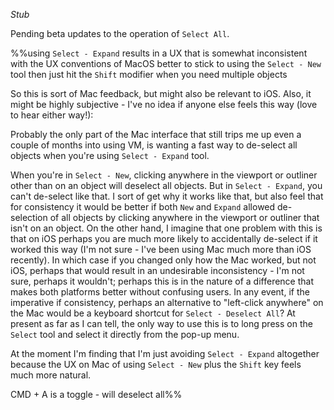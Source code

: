 _Stub_

Pending beta updates to the operation of `Select All`.

%%using `Select - Expand` results in a UX that is somewhat inconsistent with the UX conventions of MacOS
better to stick to using the `Select - New` tool then just hit the `Shift` modifier when you need multiple objects

So this is sort of Mac feedback, but might also be relevant to iOS. Also, it might be highly subjective - I've no idea if anyone else feels this way (love to hear either way!):

Probably the only part of the Mac interface that still trips me up even a couple of months into using VM, is wanting a fast way to de-select all objects when you're using `Select - Expand` tool.

When you're in `Select - New`, clicking anywhere in the viewport or outliner other than on an object will deselect all objects. But in `Select - Expand`, you can't de-select like that. I sort of get why it works like that, but also feel that for consistency it would be better if both `New` and `Expand` allowed de-selection of all objects by clicking anywhere in the viewport or outliner that isn't on an object.
On the other hand, I imagine that one problem with this is that on iOS perhaps you are much more likely to accidentally de-select if it worked this way (I'm not sure - I've been using Mac much more than iOS recently). In which case if you changed only how the Mac worked, but not iOS, perhaps that would result in an undesirable inconsistency - I'm not sure, perhaps it wouldn't; perhaps this is in the nature of a difference that makes both platforms better without confusing users. In any event, if the imperative if consistency, perhaps an alternative to "left-click anywhere" on the Mac would be a keyboard shortcut for `Select - Deselect All`? At present as far as I can tell, the only way to use this is to long press on the `Select` tool and select it directly from the pop-up menu.

At the moment I'm finding that I'm just avoiding `Select - Expand` altogether because the UX on Mac of using `Select - New` plus the `Shift` key feels much more natural.

CMD + A is a toggle - will deselect all%%